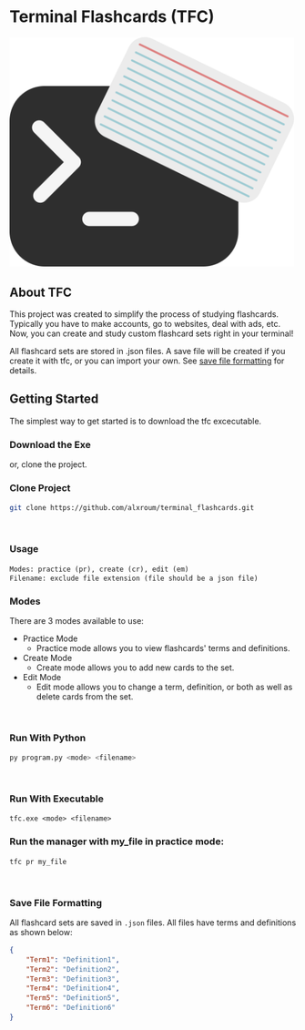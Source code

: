 # <b>Terminal Flashcards (TFC)</b>

<img src="graphics/icon.png" alt="terminal flashcards logo" width="500" title="terminal flashcards logo"> 

<br>

## <b>About TFC</b>
This project was created to simplify the process of studying flashcards. Typically you have to make accounts, go to websites, deal with ads, etc. Now, you can create and study custom flashcard sets right in your terminal!

All flashcard sets are stored in .json files. A save file will be created if you create it with tfc, or you can import your own. See [save file formatting](#file_formatting) for details.
<br>

## <b>Getting Started</b>

The simplest way to get started is to download the tfc excecutable.

### <b>Download the Exe</b>

or, clone the project.

### <b>Clone Project</b>
```sh
git clone https://github.com/alxroum/terminal_flashcards.git
```
<br>

### <b>Usage</b>
```
Modes: practice (pr), create (cr), edit (em)
Filename: exclude file extension (file should be a json file)
```
### <b>Modes</b>

There are 3 modes available to use:
- Practice Mode
    - Practice mode allows you to view flashcards' terms and definitions.
- Create Mode
    - Create mode allows you to add new cards to the set.
- Edit Mode
    - Edit mode allows you to change a term, definition, or both as well as delete cards from the set.

<br>

### <b>Run With Python</b>
```sh
py program.py <mode> <filename>
``` 
<br>

### <b>Run With Executable</b>
```
tfc.exe <mode> <filename>
```
### <b>Run the manager with my_file in practice mode:</b>
```sh
tfc pr my_file
```

<br>

<a name="file_formatting"></a>
### <b>Save File Formatting</b>

All flashcard sets are saved in ```.json``` files. All files have terms and definitions as shown below:

``` json
{
    "Term1": "Definition1",
    "Term2": "Definition2",
    "Term3": "Definition3",
    "Term4": "Definition4",
    "Term5": "Definition5",
    "Term6": "Definition6"
}
```
<br>
